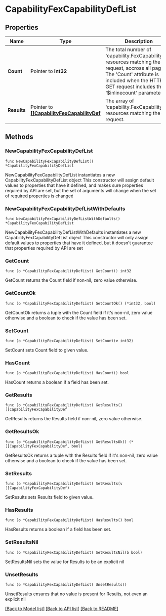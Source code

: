 # CapabilityFexCapabilityDefList

## Properties

Name | Type | Description | Notes
------------ | ------------- | ------------- | -------------
**Count** | Pointer to **int32** | The total number of &#39;capability.FexCapabilityDef&#39; resources matching the request, accross all pages. The &#39;Count&#39; attribute is included when the HTTP GET request includes the &#39;$inlinecount&#39; parameter. | [optional] 
**Results** | Pointer to [**[]CapabilityFexCapabilityDef**](CapabilityFexCapabilityDef.md) | The array of &#39;capability.FexCapabilityDef&#39; resources matching the request. | [optional] 

## Methods

### NewCapabilityFexCapabilityDefList

`func NewCapabilityFexCapabilityDefList() *CapabilityFexCapabilityDefList`

NewCapabilityFexCapabilityDefList instantiates a new CapabilityFexCapabilityDefList object
This constructor will assign default values to properties that have it defined,
and makes sure properties required by API are set, but the set of arguments
will change when the set of required properties is changed

### NewCapabilityFexCapabilityDefListWithDefaults

`func NewCapabilityFexCapabilityDefListWithDefaults() *CapabilityFexCapabilityDefList`

NewCapabilityFexCapabilityDefListWithDefaults instantiates a new CapabilityFexCapabilityDefList object
This constructor will only assign default values to properties that have it defined,
but it doesn't guarantee that properties required by API are set

### GetCount

`func (o *CapabilityFexCapabilityDefList) GetCount() int32`

GetCount returns the Count field if non-nil, zero value otherwise.

### GetCountOk

`func (o *CapabilityFexCapabilityDefList) GetCountOk() (*int32, bool)`

GetCountOk returns a tuple with the Count field if it's non-nil, zero value otherwise
and a boolean to check if the value has been set.

### SetCount

`func (o *CapabilityFexCapabilityDefList) SetCount(v int32)`

SetCount sets Count field to given value.

### HasCount

`func (o *CapabilityFexCapabilityDefList) HasCount() bool`

HasCount returns a boolean if a field has been set.

### GetResults

`func (o *CapabilityFexCapabilityDefList) GetResults() []CapabilityFexCapabilityDef`

GetResults returns the Results field if non-nil, zero value otherwise.

### GetResultsOk

`func (o *CapabilityFexCapabilityDefList) GetResultsOk() (*[]CapabilityFexCapabilityDef, bool)`

GetResultsOk returns a tuple with the Results field if it's non-nil, zero value otherwise
and a boolean to check if the value has been set.

### SetResults

`func (o *CapabilityFexCapabilityDefList) SetResults(v []CapabilityFexCapabilityDef)`

SetResults sets Results field to given value.

### HasResults

`func (o *CapabilityFexCapabilityDefList) HasResults() bool`

HasResults returns a boolean if a field has been set.

### SetResultsNil

`func (o *CapabilityFexCapabilityDefList) SetResultsNil(b bool)`

 SetResultsNil sets the value for Results to be an explicit nil

### UnsetResults
`func (o *CapabilityFexCapabilityDefList) UnsetResults()`

UnsetResults ensures that no value is present for Results, not even an explicit nil

[[Back to Model list]](../README.md#documentation-for-models) [[Back to API list]](../README.md#documentation-for-api-endpoints) [[Back to README]](../README.md)


